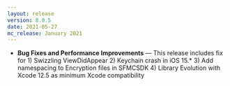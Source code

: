 ```yaml
---
layout: release
version: 8.0.5
date: 2021-05-27
mc_release: January 2021
---
```


* **Bug Fixes and Performance Improvements** — This release includes fix for 1) Swizzling ViewDidAppear 2) Keychain crash in iOS 15.* 3) Add namespacing to Encryption files in SFMCSDK 4) Library Evolution with Xcode 12.5 as minimum Xcode compatibility
